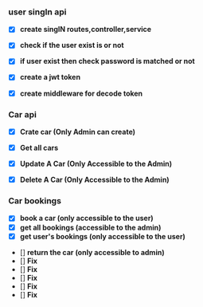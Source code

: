 ### user singIn api
- [X] **create singIN routes,controller,service**
- [X] **check if the user exist is or not**
- [X] **if user exist then check password is matched or not**
- [X] **create a  jwt token**
- [X] **create middleware for decode token**


### Car api
- [X] **Crate car (Only Admin can create)**
- [X] **Get all cars**
- [X] **Update A Car (Only Accessible to the Admin)**
- [X] **Delete A Car (Only Accessible to the Admin)**


### Car bookings 
- [X] **book a car (only accessible to the user)**
- [X] **get all bookings (accessible to the admin)**
- [X] **get user's bookings (only accessible to the user)**
- [] **return the car (only accessible to admin)**
- [] **Fix**
- [] **Fix**
- [] **Fix**
- [] **Fix**
- [] **Fix**
